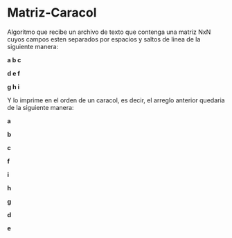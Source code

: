 # Matriz-Caracol

Algoritmo que recibe un archivo de texto que contenga una matriz NxN cuyos campos esten separados por espacios y saltos de linea de la siguiente manera:

**a b c**

**d e f**

**g h i**



Y lo imprime en el orden de un caracol, es decir, el arreglo anterior quedaria de la siguiente manera:

**a**

**b**

**c**

**f**

**i**

**h**

**g**

**d**

**e**
